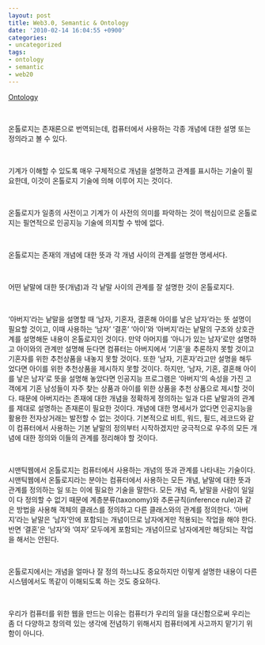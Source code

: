 ```yaml
---
layout: post
title: Web3.0, Semantic & Ontology
date: '2010-02-14 16:04:55 +0900'
categories:
- uncategorized
tags:
- ontology
- semantic
- web20
---
```


[Ontology](http://blog.naver.com/pang2zero98/90074553260)
  
 
  
온톨로지는 존재론으로 번역되는데, 컴퓨터에서 사용하는 각종 개념에 대한 설명 또는 정의라고 볼 수 있다. 
  
 
  
기계가 이해할 수 있도록 매우 구체적으로 개념을 설명하고 관계를 표시하는 기술이 필요한데, 이것이 온톨로지 기술에 의해 이루어 지는 것이다.
  
 
  
온톨로지가 일종의 사전이고 기계가 이 사전의 의미를 파악하는 것이 핵심이므로 온톨로지는 필연적으로 인공지능 기술에 의지할 수 밖에 없다.
  
 
  
온톨로지는 존재의 개념에 대한 뜻과 각 개념 사이의 관계를 설명한 명세서다.
  
 
  
어떤 낱말에 대한 뜻(개념)과 각 낱말 사이의 관계를 잘 설명한 것이 온톨로지다.
  
 
  
‘아버지’라는 낱말을 설명할 때 ‘남자, 기혼자, 결혼해 아이를 낳은 남자’라는 뜻 설명이 필요할 것이고, 이때 사용하는 ‘남자’ ‘결혼’ ‘아이’와 ‘아버지’라는 낱말의 구조와 상호관계를 설명해둔 내용이 온톨로지인 것이다. 만약 아머지를 ‘아니가 있는 남자’로만 설명하고 아이와의 관계만 설명해 둔다면 컴퓨터는 아버지에서 ‘기혼’을 추론하지 못할 것이고 기혼자를 위한 추천상품을 내놓지 못할 것이다. 또한 ‘남자, 기혼자’라고만 설명을 해두었다면 아이를 위한 추천상품을 제시하지 못할 것이다. 하지만, ‘남자, 기혼, 결혼해 아이를 낳은 남자’로 뜻을 설명해 놓았다면 인공지능 프로그램은 ‘아버지’의 속성을 가진 고객에게 기혼 남성들이 자주 찾는 상품과 아이를 위한 상품을 추천 상품으로 제시할 것이다. 때문에 아버지라는 존재에 대한 개념을 정확하게 정의하는 일과 다른 낱말과의 관계를 제대로 설명하는 존재론이 필요한 것이다. 개념에 대한 명세서가 없다면 인공지능을 활용한 전자상거래는 발전할 수 없는 것이다. 기본적으로 비트, 워드, 필드, 레코드와 같이 컴퓨터에서 사용하는 기본 낱말의 정의부터 시작하겠지만 궁극적으로 우주의 모든 개념에 대한 정의와 이들의 관계를 정리해야 할 것이다.
  
 
  
시맨틱웹에서 온톨로지는 컴퓨터에서 사용하는 개념의 뜻과 관계를 나타내는 기술이다. 시맨틱웹에서 온톨로지라는 분야는 컴퓨터에서 사용하는 모든 개념, 낱말에 대한 뜻과 관계를 정의하는 일 또는 이에 필요한 기술을 말한다. 모든 개념 즉, 낱말을 사람이 일일이 다 정의할 수 없기 때문에 계층분류(taxonomy)와 추론규칙(inference rule)과 같은 방법을 사용해 객체의 클래스를 정의하고 다른 클래스와의 관계를 정의한다. ‘아버지’라는 낱말은 ‘남자’안에 포함되는 개념이므로 남자에게만 적용되는 작업을 해야 한다. 반면 ‘결혼’은 ‘남자’와 ‘여자’ 모두에게 포함되는 개념이므로 남자에게만 해당되는 작업을 해서는 안된다. 
  
 
  
온톨로지에서는 개념을 얼마나 잘 정의 하느냐도 중요하지만 이렇게 설명한 내용이 다른 시스템에서도 똑같이 이해되도록 하는 것도 중요하다. 
  
 
  
우리가 컴퓨터를 위한 웹을 만드는 이유는 컴퓨터가 우리의 일을 대신함으로써 우리는 좀 더 다양하고 창의력 있는 생각에 전념하기 위해서지 컴퓨터에게 사고까지 맡기기 위함이 아니다.
